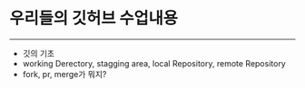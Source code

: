 # 우리들의 깃허브 수업내용
---
- 깃의 기초
- working Derectory, stagging area, local Repository, remote Repository
- fork, pr, merge가 뭐지?
